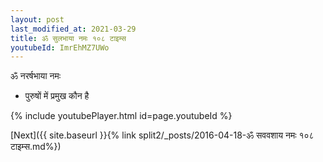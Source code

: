 ```yaml
---
layout: post
last_modified_at: 2021-03-29
title: ॐ सुलभाया नमः १०८ टाइम्स
youtubeId: ImrEhMZ7UWo
---
```

 
 
 ॐ नरर्षभाया नमः  
 
 -  पुरुषों में प्रमुख कौन है 
 
  
 
  
 
 
 
 
 
 


{% include youtubePlayer.html id=page.youtubeId %}
 
[Next]({{ site.baseurl }}{% link  split2/_posts/2016-04-18-ॐ सववशाय नमः १०८ टाइम्स.md%})
 
